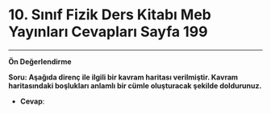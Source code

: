# 10. Sınıf Fizik Ders Kitabı Meb Yayınları Cevapları Sayfa 199

---

**Ön Değerlendirme**

**Soru: Aşağıda direnç ile ilgili bir kavram haritası verilmiştir. Kavram haritasındaki boşlukları anlamlı bir cümle oluşturacak şekilde doldurunuz.**

-   **Cevap**: